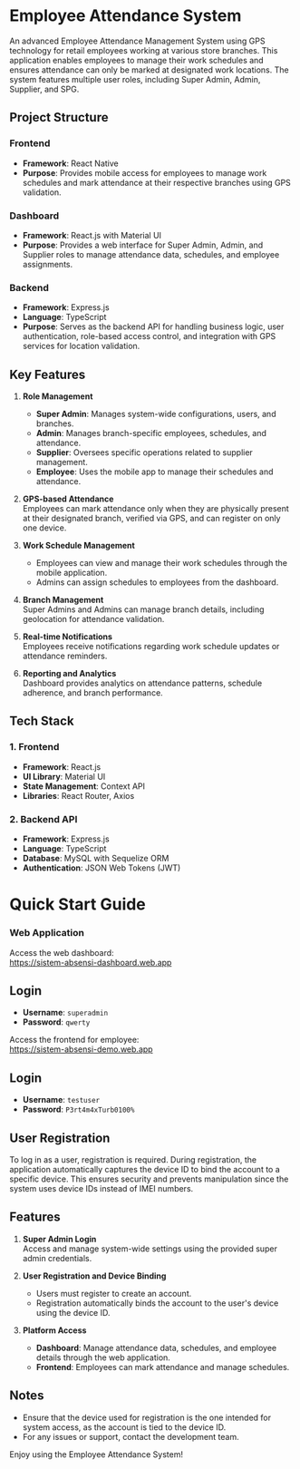 # Employee Attendance System

An advanced Employee Attendance Management System using GPS technology for retail employees working at various store branches. This application enables employees to manage their work schedules and ensures attendance can only be marked at designated work locations. The system features multiple user roles, including Super Admin, Admin, Supplier, and SPG.

## Project Structure

### Frontend

- **Framework**: React Native
- **Purpose**: Provides mobile access for employees to manage work schedules and mark attendance at their respective branches using GPS validation.

### Dashboard

- **Framework**: React.js with Material UI
- **Purpose**: Provides a web interface for Super Admin, Admin, and Supplier roles to manage attendance data, schedules, and employee assignments.

### Backend

- **Framework**: Express.js
- **Language**: TypeScript
- **Purpose**: Serves as the backend API for handling business logic, user authentication, role-based access control, and integration with GPS services for location validation.

## Key Features

1. **Role Management**

   - **Super Admin**: Manages system-wide configurations, users, and branches.
   - **Admin**: Manages branch-specific employees, schedules, and attendance.
   - **Supplier**: Oversees specific operations related to supplier management.
   - **Employee**: Uses the mobile app to manage their schedules and attendance.

2. **GPS-based Attendance**  
   Employees can mark attendance only when they are physically present at their designated branch, verified via GPS, and can register on only one device.

3. **Work Schedule Management**

   - Employees can view and manage their work schedules through the mobile application.
   - Admins can assign schedules to employees from the dashboard.

4. **Branch Management**  
   Super Admins and Admins can manage branch details, including geolocation for attendance validation.

5. **Real-time Notifications**  
   Employees receive notifications regarding work schedule updates or attendance reminders.

6. **Reporting and Analytics**  
   Dashboard provides analytics on attendance patterns, schedule adherence, and branch performance.

## Tech Stack

### 1. Frontend

- **Framework**: React.js
- **UI Library**: Material UI
- **State Management**: Context API
- **Libraries**: React Router, Axios

### 2. Backend API

- **Framework**: Express.js
- **Language**: TypeScript
- **Database**: MySQL with Sequelize ORM
- **Authentication**: JSON Web Tokens (JWT)


# Quick Start Guide

### Web Application
Access the web dashboard:  
<a href="https://sistem-absensi-dashboard.web.app" target="_blank">https://sistem-absensi-dashboard.web.app</a>

## Login
- **Username**: `superadmin`  
- **Password**: `qwerty`

Access the frontend for employee:  
<a href="https://sistem-absensi-demo.web.app/" target="_blank">https://sistem-absensi-demo.web.app</a>

## Login
- **Username**: `testuser`  
- **Password**: `P3rt4m4xTurb0100%`

## User Registration
To log in as a user, registration is required. During registration, the application automatically captures the device ID to bind the account to a specific device. This ensures security and prevents manipulation since the system uses device IDs instead of IMEI numbers.

## Features
1. **Super Admin Login**  
   Access and manage system-wide settings using the provided super admin credentials.

2. **User Registration and Device Binding**  
   - Users must register to create an account.  
   - Registration automatically binds the account to the user's device using the device ID.

3. **Platform Access**  
   - **Dashboard**: Manage attendance data, schedules, and employee details through the web application.  
   - **Frontend**: Employees can mark attendance and manage schedules.

## Notes
- Ensure that the device used for registration is the one intended for system access, as the account is tied to the device ID.  
- For any issues or support, contact the development team.

Enjoy using the Employee Attendance System!
